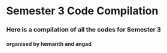 # Semester 3 Code Compilation

### Here is a compilation of all the codes for Semester 3

#### organised by hemanth and angad
